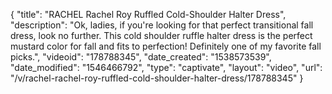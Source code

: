 {
    "title": "RACHEL Rachel Roy Ruffled Cold-Shoulder Halter Dress",
    "description": "Ok, ladies, if you're looking for that perfect transitional fall dress, look no further. This cold shoulder ruffle halter dress is the perfect mustard color for fall and fits to perfection! Definitely one of my favorite fall picks.",
    "videoid": "178788345",
    "date_created": "1538573539",
    "date_modified": "1546466792",
    "type": "captivate",
    "layout": "video",
    "url": "\/v\/rachel-rachel-roy-ruffled-cold-shoulder-halter-dress\/178788345"
}